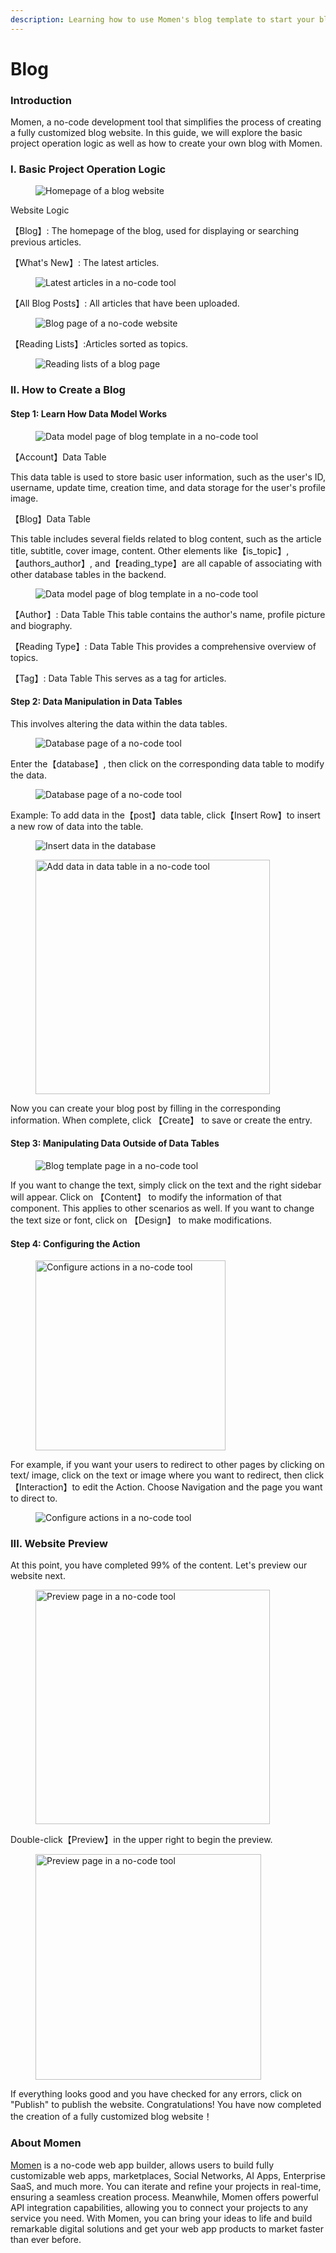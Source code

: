 ```yaml
---
description: Learning how to use Momen's blog template to start your blog in this article.
---
```


# Blog

### Introduction

Momen, a no-code development tool that simplifies the process of creating a fully customized blog website. In this guide, we will explore the basic project operation logic as well as how to create your own blog with Momen.

### I. Basic Project Operation Logic

<figure><img src="../.gitbook/assets/1 (40).png" alt="Homepage of a blog website"><figcaption></figcaption></figure>

Website Logic

【Blog】: The homepage of the blog, used for displaying or searching previous articles.&#x20;

【What's New】: The latest articles.

<figure><img src="../.gitbook/assets/2 (34).png" alt="Latest articles in a no-code tool"><figcaption></figcaption></figure>

【All Blog Posts】: All articles that have been uploaded.

<figure><img src="../.gitbook/assets/3 (27).png" alt="Blog page of a no-code website"><figcaption></figcaption></figure>

【Reading Lists】:Articles sorted as topics.

<figure><img src="../.gitbook/assets/4 (23).png" alt="Reading lists of a blog page"><figcaption></figcaption></figure>

### II. How to Create a Blog

#### Step 1: Learn How Data Model Works

<figure><img src="../.gitbook/assets/5 (18).png" alt="Data model page of blog template in a no-code tool"><figcaption></figcaption></figure>

【Account】Data Table

This data table is used to store basic user information, such as the user's ID, username, update time, creation time, and data storage for the user's profile image.

【Blog】Data Table&#x20;

This table includes several fields related to blog content, such as the article title, subtitle, cover image, content. Other elements like【is\_topic】,【authors\_author】, and【reading\_type】are all capable of associating with other database tables in the backend.

<figure><img src="../.gitbook/assets/6 (17).png" alt="Data model page of blog template in a no-code tool"><figcaption></figcaption></figure>

【Author】: Data Table This table contains the author's name, profile picture and biography.&#x20;

【Reading Type】: Data Table This provides a comprehensive overview of topics.&#x20;

【Tag】: Data Table This serves as a tag for articles.

#### Step 2: Data Manipulation in Data Tables

This involves altering the data within the data tables.

<figure><img src="../.gitbook/assets/7 (13).png" alt="Database page of a no-code tool"><figcaption></figcaption></figure>

Enter the【database】, then click on the corresponding data table to modify the data.

<figure><img src="../.gitbook/assets/8 (12).png" alt="Database page of a no-code tool"><figcaption></figcaption></figure>

Example: To add data in the【post】data table, click【Insert Row】to insert a new row of data into the table.

<figure><img src="../.gitbook/assets/9 (11).png" alt="Insert data in the database"><figcaption></figcaption></figure>

<figure><img src="../.gitbook/assets/10 (10).png" alt="Add data in data table in a no-code tool" width="375"><figcaption></figcaption></figure>

Now you can create your blog post by filling in the corresponding information. When complete, click 【Create】 to save or create the entry.

#### Step 3: Manipulating Data Outside of Data Tables

<figure><img src="../.gitbook/assets/11 (9).png" alt="Blog template page in a no-code tool"><figcaption></figcaption></figure>

If you want to change the text, simply click on the text and the right sidebar will appear. Click on 【Content】 to modify the information of that component. This applies to other scenarios as well. If you want to change the text size or font, click on 【Design】 to make modifications.

#### Step 4: Configuring the Action

<figure><img src="../.gitbook/assets/13 (8).png" alt="Configure actions in a no-code tool" width="304"><figcaption></figcaption></figure>

For example, if you want your users to redirect to other pages by clicking on text/ image, click on the text or image where you want to redirect, then click【Interaction】to edit the Action. Choose Navigation and the page you want to direct to.&#x20;

<figure><img src="../.gitbook/assets/14 (4).png" alt="Configure actions in a no-code tool"><figcaption></figcaption></figure>

### III. Website Preview

At this point, you have completed 99% of the content. Let's preview our website next.

<figure><img src="../.gitbook/assets/12 (13).png" alt="Preview page in a no-code tool" width="375"><figcaption></figcaption></figure>

Double-click【Preview】in the upper right to begin the preview.

<figure><img src="../.gitbook/assets/13 (14).png" alt="Preview page in a no-code tool" width="361"><figcaption></figcaption></figure>

If everything looks good and you have checked for any errors, click on "Publish" to publish the website. Congratulations! You have now completed the creation of a fully customized blog website！



### About Momen

[Momen](https://momen.app/?channel=blog-about) is a no-code web app builder, allows users to build fully customizable web apps, marketplaces, Social Networks, AI Apps, Enterprise SaaS, and much more. You can iterate and refine your projects in real-time, ensuring a seamless creation process. Meanwhile, Momen offers powerful API integration capabilities, allowing you to connect your projects to any service you need. With Momen, you can bring your ideas to life and build remarkable digital solutions and get your web app products to market faster than ever before.
